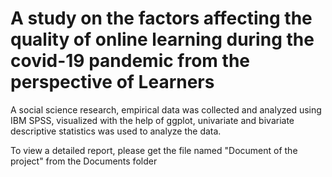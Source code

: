 # A study on the factors affecting the quality of online learning during the covid-19 pandemic from the perspective of Learners

A social science research, empirical data was collected and analyzed using IBM SPSS, 
visualized with the help of ggplot, univariate and bivariate descriptive statistics was used 
to analyze the data.

To view a detailed report, please get the file named "Document of the project" from the Documents folder
